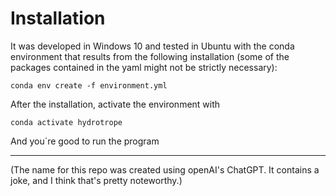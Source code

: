 # Installation
It was developed in Windows 10 and tested in Ubuntu with the conda environment that results from the following installation (some of the packages contained in the yaml might not be strictly necessary):
```
conda env create -f environment.yml
```

After the installation, activate the environment with 
```
conda activate hydrotrope
```

And you´re good to run the program

-------------
(The name for this repo was created using openAI's ChatGPT. It contains a joke, and I think that's pretty noteworthy.)
